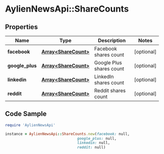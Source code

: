 # AylienNewsApi::ShareCounts

## Properties

Name | Type | Description | Notes
------------ | ------------- | ------------- | -------------
**facebook** | [**Array&lt;ShareCount&gt;**](ShareCount.md) | Facebook shares count | [optional] 
**google_plus** | [**Array&lt;ShareCount&gt;**](ShareCount.md) | Google Plus shares count | [optional] 
**linkedin** | [**Array&lt;ShareCount&gt;**](ShareCount.md) | LinkedIn shares count | [optional] 
**reddit** | [**Array&lt;ShareCount&gt;**](ShareCount.md) | Reddit shares count | [optional] 

## Code Sample

```ruby
require 'AylienNewsApi'

instance = AylienNewsApi::ShareCounts.new(facebook: null,
                                 google_plus: null,
                                 linkedin: null,
                                 reddit: null)
```


